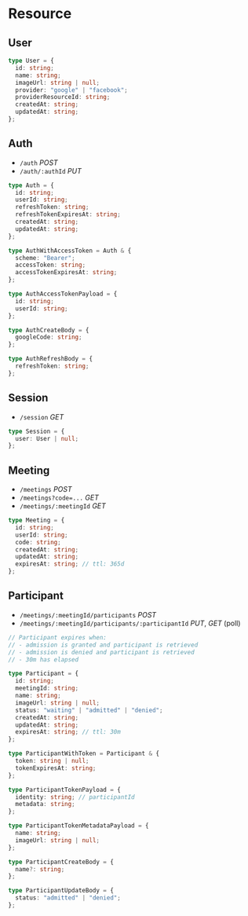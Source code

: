 # Resource

## User

```ts
type User = {
  id: string;
  name: string;
  imageUrl: string | null;
  provider: "google" | "facebook";
  providerResourceId: string;
  createdAt: string;
  updatedAt: string;
};
```

## Auth

- `/auth` _POST_
- `/auth/:authId` _PUT_

```ts
type Auth = {
  id: string;
  userId: string;
  refreshToken: string;
  refreshTokenExpiresAt: string;
  createdAt: string;
  updatedAt: string;
};

type AuthWithAccessToken = Auth & {
  scheme: "Bearer";
  accessToken: string;
  accessTokenExpiresAt: string;
};

type AuthAccessTokenPayload = {
  id: string;
  userId: string;
};

type AuthCreateBody = {
  googleCode: string;
};

type AuthRefreshBody = {
  refreshToken: string;
};
```

## Session

- `/session` _GET_

```ts
type Session = {
  user: User | null;
};
```

## Meeting

- `/meetings` _POST_
- `/meetings?code=...` _GET_
- `/meetings/:meetingId` _GET_

```ts
type Meeting = {
  id: string;
  userId: string;
  code: string;
  createdAt: string;
  updatedAt: string;
  expiresAt: string; // ttl: 365d
};
```

## Participant

- `/meetings/:meetingId/participants` _POST_
- `/meetings/:meetingId/participants/:participantId` _PUT_, _GET_ (poll)

```ts
// Participant expires when:
// - admission is granted and participant is retrieved
// - admission is denied and participant is retrieved
// - 30m has elapsed

type Participant = {
  id: string;
  meetingId: string;
  name: string;
  imageUrl: string | null;
  status: "waiting" | "admitted" | "denied";
  createdAt: string;
  updatedAt: string;
  expiresAt: string; // ttl: 30m
};

type ParticipantWithToken = Participant & {
  token: string | null;
  tokenExpiresAt: string;
};

type ParticipantTokenPayload = {
  identity: string; // participantId
  metadata: string;
};

type ParticipantTokenMetadataPayload = {
  name: string;
  imageUrl: string | null;
};

type ParticipantCreateBody = {
  name?: string;
};

type ParticipantUpdateBody = {
  status: "admitted" | "denied";
};
```
